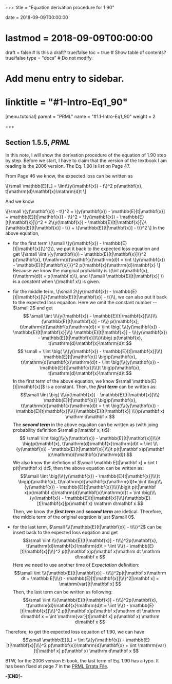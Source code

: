 +++
title = "Equation derivation procedure for 1.90"

date = 2018-09-09T00:00:00
# lastmod = 2018-09-09T00:00:00

draft = false   # Is this a draft? true/false
toc = true  # Show table of contents? true/false
type = "docs"  # Do not modify.

# Add menu entry to sidebar.
# linktitle = "#1-Intro-Eq1_90"
[menu.tutorial]
 parent = "PRML"
 name = "#1.1-Intro-Eq1_90"
 weight = 2

+++

<!--
inline \\(a^2 + b^2 = c\\)
block: \\[ \\]
-->

## Section 1.5.5, ***PRML***
In this note, I will show the derivation procedure of the equation of 1.90 step by step. Before we start, I have to claim that the version of the textbook I am reading is the 2006 version. The Eq. 1.90 is list on Page 47.

From Page 46 we know, the expected loss can be written as 

\\[\small
\mathbb{E}[L] = \iint\\\{y(\mathbf{x}) - t\\\}^2 p(\mathbf{x}, t)\mathrm{d}\mathbf{x}\mathrm{d}t
\\]

And we know

\\[\small
\\\{y(\mathbf{x}) - t\\\}^2 = \\\{y(\mathbf{x}) - \mathbb{E}[t|\mathbf{x}] + \mathbb{E}[t|\mathbf{x}] - t\\\}^2 = \\\{y(\mathbf{x}) - \mathbb{E}[t|\mathbf{x}]\\\}^2 + 2\\\{y(\mathbf{x}) - \mathbb{E}[t|\mathbf{x}]\\\}\\\{\mathbb{E}[t|\mathbf{x}] - t\\\} + \\\{\mathbb{E}[t|\mathbf{x}] - t\\\}^2
\\]
In the above equation,

-  for the first term \\\(\small \\\{y(\mathbf{x}) - \mathbb{E}[t|\mathbf{x}]\\\}^2\\\), we put it back to the expected loss equation and get
\\[\small
\iint \\\{y(\mathbf{x}) - \mathbb{E}[t|\mathbf{x}]\\\}^2 p(\mathbf{x}, t)\mathrm{d}\mathbf{x}\mathrm{d}t = \int \\\{y(\mathbf{x}) - \mathbb{E}[t|\mathbf{x}]\\\}^2 p(\mathbf{x})\mathrm{d}\mathbf{x}
\\]
Because we know the marginal probability is \\\(\int p(\mathbf{x}, t)\mathrm{d}t = p(\mathbf x)\\\), and \\\(\small \mathbb{E}[t|\mathbf{x}] \\\) is a *constant* when \\\(\mathbf x\\\) is given.

- for the middle term, \\\(\small 2\\\{y(\mathbf{x}) - \mathbb{E}[t|\mathbf{x}]\\\}\\\{\mathbb{E}[t|\mathbf{x}] - t\\\}\\\), we can also put it back to the expected loss equaiton. Here we omit the constant number -- $\small 2$ and get
$$ \small
\iint \\\{y(\mathbf{x}) - \mathbb{E}[t|\mathbf{x}]\\\}\\\{\mathbb{E}[t|\mathbf{x}] - t\\\} p(\mathbf{x}, t)\mathrm{d}\mathbf{x}\mathrm{d}t = \iint \big( \\\{y(\mathbf{x}) - \mathbb{E}[t|\mathbf{x}]\\\} \mathbb{E}[t|\mathbf{x}] - \\\{y(\mathbf{x}) - \mathbb{E}[t|\mathbf{x}]\\\}t\big) p(\mathbf{x}, t)\mathrm{d}\mathbf{x}\mathrm{d}t $$
$$ \small
= \iint \big( \\\{y(\mathbf{x}) - \mathbb{E}[t|\mathbf{x}]\\\} \mathbb{E}[t|\mathbf{x}] \big)p(\mathbf{x}, t)\mathrm{d}\mathbf{x}\mathrm{d}t - \iint \big(\\\{y(\mathbf{x}) - \mathbb{E}[t|\mathbf{x}]\\\}t \big)p(\mathbf{x}, t)\mathrm{d}\mathbf{x}\mathrm{d}t
$$
In the first term of the above equation, we know $\small \mathbb{E}[t|\mathbf{x}]$ is a constant. Then, the ***first term*** can be written as:
$$\small
\iint \big( \\\{y(\mathbf{x}) - \mathbb{E}[t|\mathbf{x}]\\\} \mathbb{E}[t|\mathbf{x}] \big)p(\mathbf{x}, t)\mathrm{d}\mathbf{x}\mathrm{d}t = \int \big(\\\{y(\mathbf{x}) - \mathbb{E}[t|\mathbf{x}]\\\})\mathbb{E}[t|\mathbf{x}] \\\}p(\mathbf x) \mathrm d\mathbf x  
$$
The ***second term*** in the above equaiton can be written as (with joing probability definition $\small p(\mathbf x, t)$):
$$ \small
\iint \big(\\\{y(\mathbf{x}) - \mathbb{E}[t|\mathbf{x}]\\\}t \big)p(\mathbf{x}, t)\mathrm{d}\mathbf{x}\mathrm{d}t = \iint \\\{y(\mathbf{x}) - \mathbb{E}[t|\mathbf{x}]\\\}t p(t|\mathbf x)p(\mathbf x)\mathrm{d}\mathbf{x}\mathrm{d}t 
$$
We also know the defintion of $\small \mathbb E[t|\mathbf x] = \int t p(t|\mathbf x) dt$, then the above equation can be written as:
$$\small
\iint \big(\\\{y(\mathbf{x}) - \mathbb{E}[t|\mathbf{x}]\\\}t \big)p(\mathbf{x}, t)\mathrm{d}\mathbf{x}\mathrm{d}t= \iint \big(\\\{y(\mathbf{x}) - \mathbb{E}[t|\mathbf{x}]\\\}\big)t p(t|\mathbf x)p(\mathbf x)\mathrm{d}\mathbf{x}\mathrm{d}t = \int \big(\\\{y(\mathbf{x}) - \mathbb{E}[t|\mathbf{x}]\\\})\mathbb{E}[t|\mathbf{x}]p(\mathbf x) \mathrm d\mathbf x
$$
Then, we know the ***first term*** and ***second term*** are idetical. Therefore, the middle term of the original euqation is just $\small 0$.

- for the last term, $\small \\\{\mathbb{E}[t|\mathbf{x}] - t\\\}^2$ can be insert back to the expected loss euqation and get
$$\small
\iint \\\{\mathbb{E}[t|\mathbf{x}] - t\\\}^2p(\mathbf{x}, t)\mathrm{d}\mathbf{x}\mathrm{d}t = \iint \\\{t - \mathbb{E}[t|\mathbf{x}]\\\}^2 p(t|\mathbf x)p(\mathbf x)\mathrm dt \mathrm d\mathbf x
$$
Here we need to use another time of *Expectation* definition:
$$\small
\int \\\{\mathbb{E}[t|\mathbf{x}] - t\\\}^2p(t|\mathbf x)\mathrm dt = \mathbb E[\\\{t - \mathbb{E}[t|\mathbf{x}]\\\}^2|\mathbf x] = \mathrm{var}[t|\mathbf x]
$$
Then, the last term can be written as following:
$$\small
\iint \\\{\mathbb{E}[t|\mathbf{x}] - t\\\}^2p(\mathbf{x}, t)\mathrm{d}\mathbf{x}\mathrm{d}t = \iint \\\{t - \mathbb{E}[t|\mathbf{x}]\\\}^2 p(t|\mathbf x)p(\mathbf x)\mathrm dt \mathrm d\mathbf x = \int \mathrm{var}[t|\mathbf x] p(\mathbf x) \mathrm d\mathbf x
$$

Therefore, to get the expected loss equaiton of $1.90$, we can have
$$\small
\mathbb{E}[L] = \int \\\{y(\mathbf{x}) - \mathbb{E}[t|\mathbf{x}]\\\}^2 p(\mathbf{x})\mathrm{d}\mathbf{x} +  \int \mathrm{var}[t|\mathbf x] p(\mathbf x) \mathrm d\mathbf x
$$

BTW, for the 2006 version E-book, the last term of Eq. 1.90 has a typo. It has been fixed at page 7 in the [PRML Errata File](https://www.microsoft.com/en-us/research/wp-content/uploads/2016/05/prml-errata-1st-20110921.pdf). 

-[**END**]-


